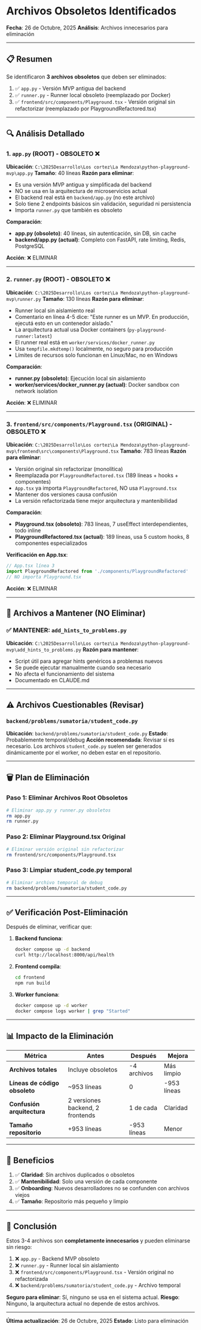 # Archivos Obsoletos Identificados

**Fecha**: 26 de Octubre, 2025
**Análisis**: Archivos innecesarios para eliminación

---

## 📋 Resumen

Se identificaron **3 archivos obsoletos** que deben ser eliminados:

1. ✅ `app.py` - Versión MVP antigua del backend
2. ✅ `runner.py` - Runner local obsoleto (reemplazado por Docker)
3. ✅ `frontend/src/components/Playground.tsx` - Versión original sin refactorizar (reemplazado por PlaygroundRefactored.tsx)

---

## 🔍 Análisis Detallado

### 1. `app.py` (ROOT) - OBSOLETO ❌

**Ubicación**: `C:\2025Desarrollo\Los cortez\La Mendoza\python-playground-mvp\app.py`
**Tamaño**: 40 líneas
**Razón para eliminar**:

- Es una versión MVP antigua y simplificada del backend
- NO se usa en la arquitectura de microservicios actual
- El backend real está en `backend/app.py` (no este archivo)
- Solo tiene 2 endpoints básicos sin validación, seguridad ni persistencia
- Importa `runner.py` que también es obsoleto

**Comparación**:
- **app.py (obsoleto)**: 40 líneas, sin autenticación, sin DB, sin cache
- **backend/app.py (actual)**: Completo con FastAPI, rate limiting, Redis, PostgreSQL

**Acción**: ❌ ELIMINAR

---

### 2. `runner.py` (ROOT) - OBSOLETO ❌

**Ubicación**: `C:\2025Desarrollo\Los cortez\La Mendoza\python-playground-mvp\runner.py`
**Tamaño**: 130 líneas
**Razón para eliminar**:

- Runner local sin aislamiento real
- Comentario en línea 4-5 dice: "Este runner es un MVP. En producción, ejecutá esto en un contenedor aislado."
- La arquitectura actual usa Docker containers (`py-playground-runner:latest`)
- El runner real está en `worker/services/docker_runner.py`
- Usa `tempfile.mkdtemp()` localmente, no seguro para producción
- Límites de recursos solo funcionan en Linux/Mac, no en Windows

**Comparación**:
- **runner.py (obsoleto)**: Ejecución local sin aislamiento
- **worker/services/docker_runner.py (actual)**: Docker sandbox con network isolation

**Acción**: ❌ ELIMINAR

---

### 3. `frontend/src/components/Playground.tsx` (ORIGINAL) - OBSOLETO ❌

**Ubicación**: `C:\2025Desarrollo\Los cortez\La Mendoza\python-playground-mvp\frontend\src\components\Playground.tsx`
**Tamaño**: 783 líneas
**Razón para eliminar**:

- Versión original sin refactorizar (monolítica)
- Reemplazada por `PlaygroundRefactored.tsx` (189 líneas + hooks + componentes)
- `App.tsx` ya importa `PlaygroundRefactored`, NO usa `Playground.tsx`
- Mantener dos versiones causa confusión
- La versión refactorizada tiene mejor arquitectura y mantenibilidad

**Comparación**:
- **Playground.tsx (obsoleto)**: 783 líneas, 7 useEffect interdependientes, todo inline
- **PlaygroundRefactored.tsx (actual)**: 189 líneas, usa 5 custom hooks, 8 componentes especializados

**Verificación en App.tsx**:
```typescript
// App.tsx línea 3
import PlaygroundRefactored from './components/PlaygroundRefactored'
// NO importa Playground.tsx
```

**Acción**: ❌ ELIMINAR

---

## 📁 Archivos a Mantener (NO Eliminar)

### ✅ MANTENER: `add_hints_to_problems.py`

**Ubicación**: `C:\2025Desarrollo\Los cortez\La Mendoza\python-playground-mvp\add_hints_to_problems.py`
**Razón para mantener**:

- Script útil para agregar hints genéricos a problemas nuevos
- Se puede ejecutar manualmente cuando sea necesario
- No afecta el funcionamiento del sistema
- Documentado en CLAUDE.md

---

## ⚠️ Archivos Cuestionables (Revisar)

### `backend/problems/sumatoria/student_code.py`

**Ubicación**: `backend/problems/sumatoria/student_code.py`
**Estado**: Probablemente temporal/debug
**Acción recomendada**: Revisar si es necesario. Los archivos `student_code.py` suelen ser generados dinámicamente por el worker, no deben estar en el repositorio.

---

## 🗑️ Plan de Eliminación

### Paso 1: Eliminar Archivos Root Obsoletos

```bash
# Eliminar app.py y runner.py obsoletos
rm app.py
rm runner.py
```

### Paso 2: Eliminar Playground.tsx Original

```bash
# Eliminar versión original sin refactorizar
rm frontend/src/components/Playground.tsx
```

### Paso 3: Limpiar student_code.py temporal

```bash
# Eliminar archivo temporal de debug
rm backend/problems/sumatoria/student_code.py
```

---

## ✅ Verificación Post-Eliminación

Después de eliminar, verificar que:

1. **Backend funciona**:
   ```bash
   docker compose up -d backend
   curl http://localhost:8000/api/health
   ```

2. **Frontend compila**:
   ```bash
   cd frontend
   npm run build
   ```

3. **Worker funciona**:
   ```bash
   docker compose up -d worker
   docker compose logs worker | grep "Started"
   ```

---

## 📊 Impacto de la Eliminación

| Métrica | Antes | Después | Mejora |
|---------|-------|---------|--------|
| **Archivos totales** | Incluye obsoletos | -4 archivos | Más limpio |
| **Líneas de código obsoleto** | ~953 líneas | 0 | -953 líneas |
| **Confusión arquitectura** | 2 versiones backend, 2 frontends | 1 de cada | Claridad |
| **Tamaño repositorio** | +953 líneas | -953 líneas | Menor |

---

## 🎯 Beneficios

1. ✅ **Claridad**: Sin archivos duplicados o obsoletos
2. ✅ **Mantenibilidad**: Solo una versión de cada componente
3. ✅ **Onboarding**: Nuevos desarrolladores no se confunden con archivos viejos
4. ✅ **Tamaño**: Repositorio más pequeño y limpio

---

## 📝 Conclusión

Estos 3-4 archivos son **completamente innecesarios** y pueden eliminarse sin riesgo:

1. ❌ `app.py` - Backend MVP obsoleto
2. ❌ `runner.py` - Runner local sin aislamiento
3. ❌ `frontend/src/components/Playground.tsx` - Versión original no refactorizada
4. ❌ `backend/problems/sumatoria/student_code.py` - Archivo temporal

**Seguro para eliminar**: Sí, ninguno se usa en el sistema actual.
**Riesgo**: Ninguno, la arquitectura actual no depende de estos archivos.

---

**Última actualización**: 26 de Octubre, 2025
**Estado**: Listo para eliminación

